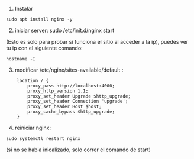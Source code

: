 1. Instalar

```
sudo apt install nginx -y
```

2. iniciar server: sudo /etc/init.d/nginx start

(Esto es solo para probar si funciona el sitio al acceder a la ip), puedes ver tu ip con el siguiente comando:

```
hostname -I
```

3. modificar /etc/nginx/sites-available/default :

```
	location / {
        proxy_pass http://localhost:4000;
        proxy_http_version 1.1;
        proxy_set_header Upgrade $http_upgrade;
        proxy_set_header Connection 'upgrade';
        proxy_set_header Host $host;
        proxy_cache_bypass $http_upgrade;
    }
```

4. reiniciar nginx:
```
sudo systemctl restart nginx
```
(si no se habia inicalizado, solo correr el comando de start)


